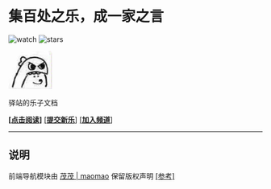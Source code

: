 
# 集百处之乐，成一家之言

![watch](https://badgen.net/github/watchers/postyizhan/Lezi-Wiki)
![stars](https://badgen.net/github/stars/postyizhan/Lezi-Wiki)

![](/docs/public/README_logo.jpg#pic_center)

驿站的乐子文档


[**[点击阅读]**](https://postyizhan.github.io/lezi-wiki)   [[**提交新乐**]](https://github.com/postyizhan/lezi-wiki/issues)  [[**加入频道**]](https://pd.qq.com/s/3rd0mcb72)

---

## 说明

前端导航模块由 [茂茂 | maomao](https://github.com/maomao1996) 保留版权声明 [[参考]](https://github.com/maomao1996/vitepress-nav-template)
